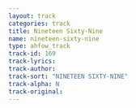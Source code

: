 ```yaml
---
layout: track
categories: track
title: Nineteen Sixty-Nine
name: nineteen-sixty-nine
type: ahfow_track
track-id: 169
track-lyrics: 
track-author: 
track-sort: "NINETEEN SIXTY-NINE"
track-alpha: N
track-original: 
---
```

